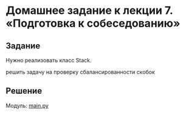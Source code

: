 # Домашнее задание к лекции 7. «Подготовка к собеседованию»

## Задание

Нужно реализовать класс Stack.

решить задачу на проверку сбалансированности скобок


## Решение

Модуль: [main.py](/main.py)




